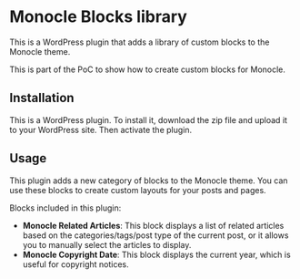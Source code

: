 # Monocle Blocks library

This is a WordPress plugin that adds a library of custom blocks to the Monocle theme.

This is part of the PoC to show how to create custom blocks for Monocle.

## Installation

This is a WordPress plugin. To install it, download the zip file and upload it to your WordPress site. Then activate the plugin.

## Usage

This plugin adds a new category of blocks to the Monocle theme. You can use these blocks to create custom layouts for your posts and pages.

Blocks included in this plugin:

- **Monocle Related Articles**: This block displays a list of related articles based on the categories/tags/post type of the current post, or it allows you to manually select the articles to display.
- **Monocle Copyright Date**: This block displays the current year, which is useful for copyright notices.
